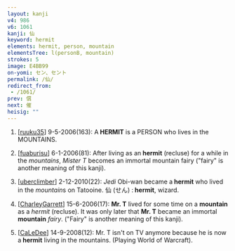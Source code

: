 ```yaml
---
layout: kanji
v4: 986
v6: 1061
kanji: 仙
keyword: hermit
elements: hermit, person, mountain
elementsTree: l(personB, mountain)
strokes: 5
image: E4BB99
on-yomi: セン、セント
permalink: /仙/
redirect_from:
 - /1061/
prev: 償
next: 催
heisig: ""
---
```


1) [<a href="http://kanji.koohii.com/profile/ruuku35">ruuku35</a>] 9-5-2006(163): A<strong> HERMIT</strong> is a PERSON who lives in the MOUNTAINS.

2) [<a href="http://kanji.koohii.com/profile/fuaburisu">fuaburisu</a>] 6-1-2006(81): After living as an<strong> hermit</strong> (recluse) for a while in the <em>mountains</em>, <em>Mister T</em> becomes an immortal mountain fairy (&quot;fairy&quot; is another meaning of this kanji).

3) [<a href="http://kanji.koohii.com/profile/uberclimber">uberclimber</a>] 2-12-2010(22): <em>Jedi</em> Obi-wan became a<strong> hermit</strong> who lived in the <em>mountain</em>s on Tatooine. 仙 (せん) :<strong> hermit</strong>, wizard.

4) [<a href="http://kanji.koohii.com/profile/CharleyGarrett">CharleyGarrett</a>] 15-6-2006(17): <strong>Mr. T</strong> lived for some time on a <strong>mountain</strong> as a <em>hermit</em> (recluse). It was only later that <strong>Mr. T</strong> became an immortal <strong>mountain</strong> <em>fairy</em>. (&quot;Fairy&quot; is another meaning of this kanji).

5) [<a href="http://kanji.koohii.com/profile/CaLeDee">CaLeDee</a>] 14-9-2008(12): Mr. T isn&#039;t on TV anymore because he is now a<strong> hermit</strong> living in the mountains. (Playing World of Warcraft).

